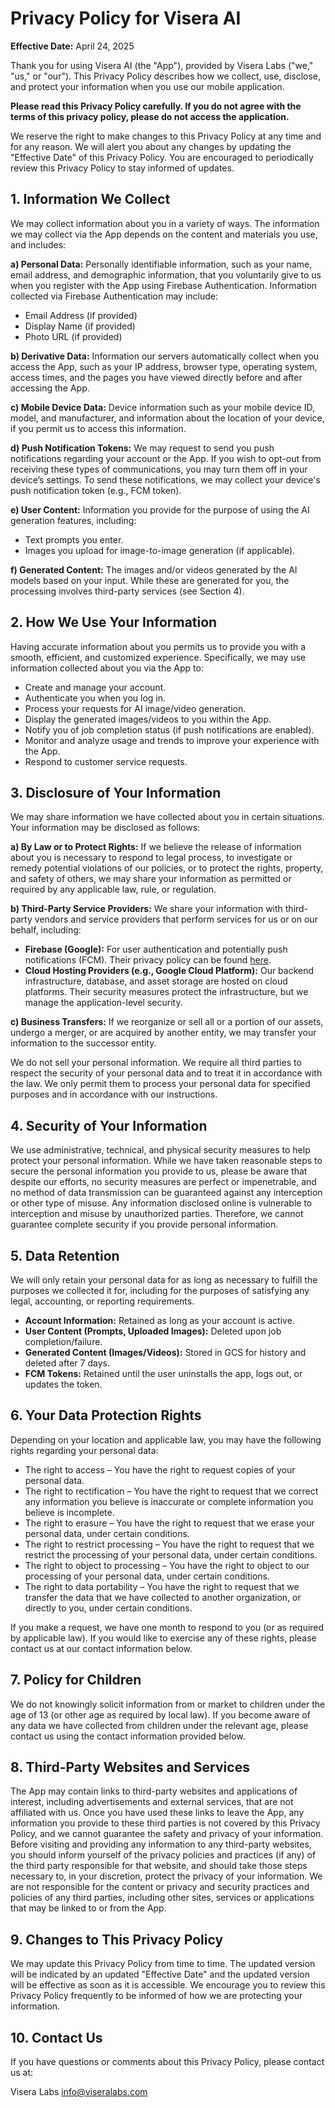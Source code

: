 # Privacy Policy for Visera AI

**Effective Date:** April 24, 2025

Thank you for using Visera AI (the "App"), provided by Visera Labs ("we," "us," or "our"). This Privacy Policy describes how we collect, use, disclose, and protect your information when you use our mobile application.

**Please read this Privacy Policy carefully. If you do not agree with the terms of this privacy policy, please do not access the application.**

We reserve the right to make changes to this Privacy Policy at any time and for any reason. We will alert you about any changes by updating the "Effective Date" of this Privacy Policy. You are encouraged to periodically review this Privacy Policy to stay informed of updates.

## 1. Information We Collect

We may collect information about you in a variety of ways. The information we may collect via the App depends on the content and materials you use, and includes:

**a) Personal Data:**
Personally identifiable information, such as your name, email address, and demographic information, that you voluntarily give to us when you register with the App using Firebase Authentication. Information collected via Firebase Authentication may include:
* Email Address (if provided)
* Display Name (if provided)
* Photo URL (if provided)

**b) Derivative Data:**
Information our servers automatically collect when you access the App, such as your IP address, browser type, operating system, access times, and the pages you have viewed directly before and after accessing the App.

**c) Mobile Device Data:**
Device information such as your mobile device ID, model, and manufacturer, and information about the location of your device, if you permit us to access this information.

**d) Push Notification Tokens:**
We may request to send you push notifications regarding your account or the App. If you wish to opt-out from receiving these types of communications, you may turn them off in your device’s settings. To send these notifications, we may collect your device's push notification token (e.g., FCM token).

**e) User Content:**
Information you provide for the purpose of using the AI generation features, including:
* Text prompts you enter.
* Images you upload for image-to-image generation (if applicable).

**f) Generated Content:**
The images and/or videos generated by the AI models based on your input. While these are generated for you, the processing involves third-party services (see Section 4).

## 2. How We Use Your Information

Having accurate information about you permits us to provide you with a smooth, efficient, and customized experience. Specifically, we may use information collected about you via the App to:

* Create and manage your account.
* Authenticate you when you log in.
* Process your requests for AI image/video generation.
* Display the generated images/videos to you within the App.
* Notify you of job completion status (if push notifications are enabled).
* Monitor and analyze usage and trends to improve your experience with the App.
* Respond to customer service requests.

## 3. Disclosure of Your Information

We may share information we have collected about you in certain situations. Your information may be disclosed as follows:

**a) By Law or to Protect Rights:**
If we believe the release of information about you is necessary to respond to legal process, to investigate or remedy potential violations of our policies, or to protect the rights, property, and safety of others, we may share your information as permitted or required by any applicable law, rule, or regulation.

**b) Third-Party Service Providers:**
We share your information with third-party vendors and service providers that perform services for us or on our behalf, including:
* **Firebase (Google):** For user authentication and potentially push notifications (FCM). Their privacy policy can be found [here](https://policies.google.com/privacy).
* **Cloud Hosting Providers (e.g., Google Cloud Platform):** Our backend infrastructure, database, and asset storage are hosted on cloud platforms. Their security measures protect the infrastructure, but we manage the application-level security.

**c) Business Transfers:**
If we reorganize or sell all or a portion of our assets, undergo a merger, or are acquired by another entity, we may transfer your information to the successor entity.

We do not sell your personal information. We require all third parties to respect the security of your personal data and to treat it in accordance with the law. We only permit them to process your personal data for specified purposes and in accordance with our instructions.

## 4. Security of Your Information

We use administrative, technical, and physical security measures to help protect your personal information. While we have taken reasonable steps to secure the personal information you provide to us, please be aware that despite our efforts, no security measures are perfect or impenetrable, and no method of data transmission can be guaranteed against any interception or other type of misuse. Any information disclosed online is vulnerable to interception and misuse by unauthorized parties. Therefore, we cannot guarantee complete security if you provide personal information.

## 5. Data Retention

We will only retain your personal data for as long as necessary to fulfill the purposes we collected it for, including for the purposes of satisfying any legal, accounting, or reporting requirements.

* **Account Information:** Retained as long as your account is active.
* **User Content (Prompts, Uploaded Images):** Deleted upon job completion/failure.
* **Generated Content (Images/Videos):** Stored in GCS for history and deleted after 7 days.
* **FCM Tokens:** Retained until the user uninstalls the app, logs out, or updates the token.

## 6. Your Data Protection Rights

Depending on your location and applicable law, you may have the following rights regarding your personal data:

* The right to access – You have the right to request copies of your personal data.
* The right to rectification – You have the right to request that we correct any information you believe is inaccurate or complete information you believe is incomplete.
* The right to erasure – You have the right to request that we erase your personal data, under certain conditions.
* The right to restrict processing – You have the right to request that we restrict the processing of your personal data, under certain conditions.
* The right to object to processing – You have the right to object to our processing of your personal data, under certain conditions.
* The right to data portability – You have the right to request that we transfer the data that we have collected to another organization, or directly to you, under certain conditions.

If you make a request, we have one month to respond to you (or as required by applicable law). If you would like to exercise any of these rights, please contact us at our contact information below.

## 7. Policy for Children

We do not knowingly solicit information from or market to children under the age of 13 (or other age as required by local law). If you become aware of any data we have collected from children under the relevant age, please contact us using the contact information provided below.

## 8. Third-Party Websites and Services

The App may contain links to third-party websites and applications of interest, including advertisements and external services, that are not affiliated with us. Once you have used these links to leave the App, any information you provide to these third parties is not covered by this Privacy Policy, and we cannot guarantee the safety and privacy of your information. Before visiting and providing any information to any third-party websites, you should inform yourself of the privacy policies and practices (if any) of the third party responsible for that website, and should take those steps necessary to, in your discretion, protect the privacy of your information. We are not responsible for the content or privacy and security practices and policies of any third parties, including other sites, services or applications that may be linked to or from the App.

## 9. Changes to This Privacy Policy

We may update this Privacy Policy from time to time. The updated version will be indicated by an updated "Effective Date" and the updated version will be effective as soon as it is accessible. We encourage you to review this Privacy Policy frequently to be informed of how we are protecting your information.

## 10. Contact Us

If you have questions or comments about this Privacy Policy, please contact us at:

Visera Labs
info@viseralabs.com
